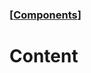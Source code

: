 ### [[Components](./translated-human-interface-guidelines-markdown/components.md)]  
  
# **Content**  

